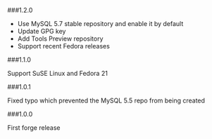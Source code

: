 ###1.2.0

* Use MySQL 5.7 stable repository and enable it by default
* Update GPG key
* Add Tools Preview repository
* Support recent Fedora releases

###1.1.0

Support SuSE Linux and Fedora 21

###1.0.1

Fixed typo which prevented the MySQL 5.5 repo from being created

###1.0.0

First forge release
